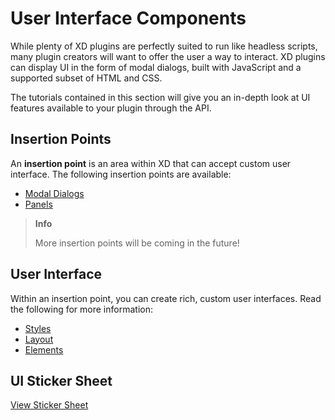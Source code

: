 # User Interface Components 

While plenty of XD plugins are perfectly suited to run like headless scripts, many plugin creators will want to offer the user a way to interact. XD plugins can display UI in the form of modal dialogs, built with JavaScript and a supported subset of HTML and CSS.

The tutorials contained in this section will give you an in-depth look at UI features available to your plugin through the API.


## Insertion Points

An **insertion point** is an area within XD that can accept custom user interface. The following insertion points are available:

* [Modal Dialogs](./dialogs/index.md)
* [Panels](./panels/index.md)

> **Info**
>
> More insertion points will be coming in the future!

## User Interface

Within an insertion point, you can create rich, custom user interfaces. Read the following for more information:

* [Styles](./styles/index.md)
* [Layout](./layout/index.md)
* [Elements](./elements/index.md)

## UI Sticker Sheet

[View Sticker Sheet](/plugin-design-guidelines/ui_resources/Sticker_sheet.md)